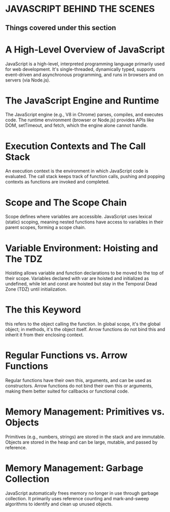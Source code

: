 # JAVASCRIPT BEHIND THE SCENES

## Things covered under this section

# A High-Level Overview of JavaScript

JavaScript is a high-level, interpreted programming language primarily used for web development. It's single-threaded, dynamically typed, supports event-driven and asynchronous programming, and runs in browsers and on servers (via Node.js).

# The JavaScript Engine and Runtime

The JavaScript engine (e.g., V8 in Chrome) parses, compiles, and executes code. The runtime environment (browser or Node.js) provides APIs like DOM, setTimeout, and fetch, which the engine alone cannot handle.

# Execution Contexts and The Call Stack

An execution context is the environment in which JavaScript code is evaluated. The call stack keeps track of function calls, pushing and popping contexts as functions are invoked and completed.

# Scope and The Scope Chain

Scope defines where variables are accessible. JavaScript uses lexical (static) scoping, meaning nested functions have access to variables in their parent scopes, forming a scope chain.

# Variable Environment: Hoisting and The TDZ

Hoisting allows variable and function declarations to be moved to the top of their scope. Variables declared with var are hoisted and initialized as undefined, while let and const are hoisted but stay in the Temporal Dead Zone (TDZ) until initialization.

# The this Keyword

this refers to the object calling the function. In global scope, it's the global object; in methods, it's the object itself. Arrow functions do not bind this and inherit it from their enclosing context.

# Regular Functions vs. Arrow Functions

Regular functions have their own this, arguments, and can be used as constructors. Arrow functions do not bind their own this or arguments, making them better suited for callbacks or functional code.

# Memory Management: Primitives vs. Objects

Primitives (e.g., numbers, strings) are stored in the stack and are immutable. Objects are stored in the heap and can be large, mutable, and passed by reference.

# Memory Management: Garbage Collection

JavaScript automatically frees memory no longer in use through garbage collection. It primarily uses reference counting and mark-and-sweep algorithms to identify and clean up unused objects.
